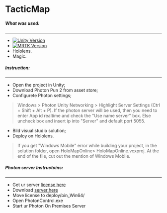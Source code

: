 # TacticMap #

##### What was used: #####
***
  - [![Unity Version](https://img.shields.io/badge/unity-2018.4.21-blue.svg)](https://unity3d.com/get-unity/download)
  - [![MRTK Version](https://img.shields.io/badge/Microsoft-MRTK%202.4.0-green)](https://github.com/microsoft/MixedRealityToolkit-Unity/releases/tag/v2.4.0)
  - Hololens.
  - Magic.

##### Instruction: #####
***
- Open the project in Unity; 
- Download Photon Pun 2 from asset store;
- Configurete Photon settings;
>Windows > Photon Unity Networking > Highlight Server Settings (Ctrl + Shift + Alt + P).
>If the photon server will be used, then you need to enter App id realtime and check the "Use name server" box. Else uncheck box and insert ip into "Server" and default port 5055.
- Bild visual studio solution;
- Deploy on Hololens.
> If you get "Windows Mobile" error while building your project, in the solution folder, open HoloMapOnline> HoloMapOnline.vcxproj. At the end of the file, cut out the mention of Windows Mobile.


##### Photon server Instructoins: #####
***
- Get ur server [license here](https://dashboard.photonengine.com/en-US/selfhosted)
- Download [server here](https://www.photonengine.com/en-us/sdks#server-sdkserverserver)
- Move license to deploy/bin_Win64/
- Open PhotonControl.exe
- Start ur Photon On Premises Server
